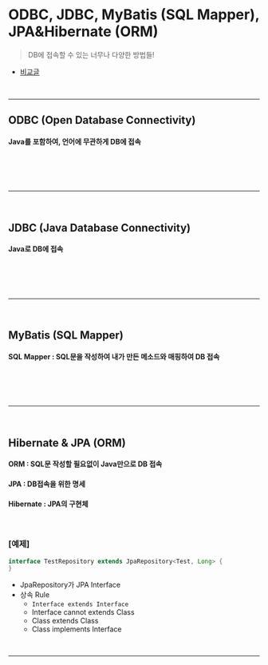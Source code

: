 # ODBC, JDBC, MyBatis (SQL Mapper), JPA&Hibernate (ORM)
> DB에 접속할 수 있는 너무나 다양한 방법들!
* [비교글](https://skyblue300a.tistory.com/7)

<br>
<hr>

## ODBC (Open Database Connectivity)
#### Java를 포함하여, 언어에 무관하게 DB에 접속

<br>

###

<br>
<hr>
<br>

## JDBC (Java Database Connectivity)
#### Java로 DB에 접속

<br>

###

<br>
<hr>
<br>

## MyBatis (SQL Mapper)
#### SQL Mapper : SQL문을 작성하여 내가 만든 메소드와 매핑하여 DB 접속 

<br>

###

<br>
<hr>
<br>

## Hibernate & JPA (ORM) 
#### ORM : SQL문 작성할 필요없이 Java만으로 DB 접속
#### JPA : DB접속을 위한 명세
#### Hibernate : JPA의 구현체

<br>

### [예제]
```java
interface TestRepository extends JpaRepository<Test, Long> {
}
```
* JpaRepository가 JPA Interface
* 상속 Rule  
  * `Interface extends Interface`
  * Interface cannot extends Class
  * Class extends Class
  * Class implements Interface

<br>
<hr>
<br>
